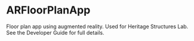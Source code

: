 # ARFloorPlanApp
Floor plan app using augmented reality. Used for Heritage Structures Lab.
See the Developer Guide for full details.
